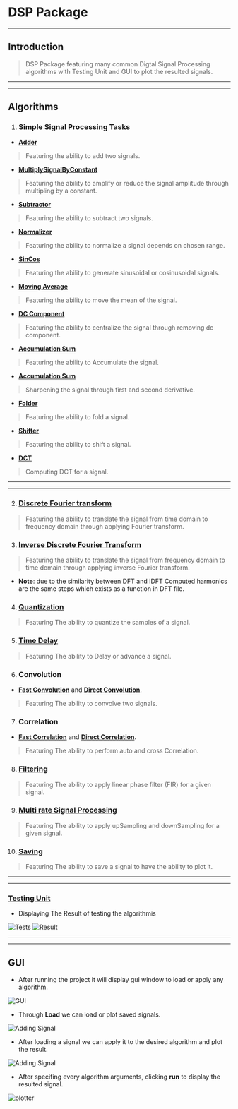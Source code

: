 # DSP Package
---
## Introduction
>DSP Package featuring many common Digtal Signal Processing algorithms with Testing Unit and GUI to plot the resulted signals.

---
---
## Algorithms

 1. ### Simple Signal Processing Tasks
* [**Adder**](https://github.com/MuhammadS25/DigtalSignalProcessing/blob/main/DSPComponents/Algorithms/Adder.cs)

>Featuring the ability to add two signals.

* [**MultiplySignalByConstant**](https://github.com/MuhammadS25/DigtalSignalProcessing/blob/main/DSPComponents/Algorithms/MultiplySignalByConstant.cs)

>Featuring the ability to amplify or reduce the signal amplitude through multipling by a constant.

* [**Subtractor**](https://github.com/MuhammadS25/DigtalSignalProcessing/blob/main/DSPComponents/Algorithms/Subtractor.cs)

>Featuring the ability to subtract two signals.

* [**Normalizer**](https://github.com/MuhammadS25/DigtalSignalProcessing/blob/main/DSPComponents/Algorithms/Normalizer.cs)

>Featuring the ability to normalize a signal depends on chosen range.

* [**SinCos**](https://github.com/MuhammadS25/DigtalSignalProcessing/blob/main/DSPComponents/Algorithms/SinCos.cs)

>Featuring the ability to generate sinusoidal or cosinusoidal signals.

* [**Moving Average**](https://github.com/MuhammadS25/DigtalSignalProcessing/blob/main/DSPComponents/Algorithms/MovingAverage.cs)

>Featuring the ability to move the mean of the signal.

* [**DC Component**](https://github.com/MuhammadS25/DigtalSignalProcessing/blob/main/DSPComponents/Algorithms/DC_Component.cs)

>Featuring the ability to centralize the signal through removing dc component.

* [**Accumulation Sum**](https://github.com/MuhammadS25/DigtalSignalProcessing/blob/main/DSPComponents/Algorithms/AccumulationSum.cs)

>Featuring the ability to Accumulate the signal.

* [**Accumulation Sum**](https://github.com/MuhammadS25/DigtalSignalProcessing/blob/main/DSPComponents/Algorithms/Derivatives.cs)

>Sharpening the signal through first and second derivative.

* [**Folder**](https://github.com/MuhammadS25/DigtalSignalProcessing/blob/main/DSPComponents/Algorithms/Folder.cs)

>Featuring the ability to fold a signal.

* [**Shifter**](https://github.com/MuhammadS25/DigtalSignalProcessing/blob/main/DSPComponents/Algorithms/Shifter.cs)

>Featuring the ability to shift a signal.

* [**DCT**](https://github.com/MuhammadS25/DigtalSignalProcessing/blob/main/DSPComponents/Algorithms/DCT.cs)

>Computing DCT for a signal.
---
---

 2. ### [**Discrete Fourier transform**](https://github.com/MuhammadS25/DigtalSignalProcessing/blob/main/DSPComponents/Algorithms/DiscreteFourierTransform.cs)

>Featuring the ability to translate the signal from time domain to frequency domain through applying Fourier transform.

 3. ### [**Inverse Discrete Fourier Transform**](https://github.com/MuhammadS25/DigtalSignalProcessing/blob/main/DSPComponents/Algorithms/InverseDiscreteFourierTransform.cs)

>Featuring the ability to translate the signal from frequency domain to time domain through applying inverse Fourier transform.

* **Note**: due to the similarity between DFT and IDFT Computed harmonics are the same steps which exists as a function in DFT file.

 4. ### [**Quantization**](https://github.com/MuhammadS25/DigtalSignalProcessing/blob/main/DSPComponents/Algorithms/QuantizationAndEncoding.cs)

>Featuring The ability to quantize the samples of a signal.

 5. ### [**Time Delay**](https://github.com/MuhammadS25/DigtalSignalProcessing/blob/main/DSPComponents/Algorithms/TimeDelay.cs)

>Featuring The ability to Delay or advance a signal.

 6. ### Convolution

* [**Fast Convolution**](https://github.com/MuhammadS25/DigtalSignalProcessing/blob/main/DSPComponents/Algorithms/FastConvolution.cs) and [**Direct Convolution**](https://github.com/MuhammadS25/DigtalSignalProcessing/blob/main/DSPComponents/Algorithms/DirectConvolution.cs).

>Featuring The ability to convolve two signals.

 7. ### Correlation

* [**Fast Correlation**](https://github.com/MuhammadS25/DigtalSignalProcessing/blob/main/DSPComponents/Algorithms/FastCorrelation.cs) and [**Direct Correlation**](https://github.com/MuhammadS25/DigtalSignalProcessing/blob/main/DSPComponents/Algorithms/DirectCorrelation.cs).

>Featuring The ability to perform auto and cross Correlation.

 8. ### [**Filtering**](https://github.com/MuhammadS25/DigtalSignalProcessing/blob/main/DSPComponents/Algorithms/FIR.cs)

>Featuring The ability to apply linear phase filter (FIR) for a given signal.

 9. ### [**Multi rate Signal Processing**](https://github.com/MuhammadS25/DigtalSignalProcessing/blob/main/DSPComponents/Algorithms/Sampling.cs)

>Featuring The ability to apply upSampling and downSampling for a given signal.

 10. ### [**Saving**](https://github.com/MuhammadS25/DigtalSignalProcessing/blob/main/DSPComponents/Algorithms/PracticalTask2.cs)

>Featuring The ability to save a signal to have the ability to plot it.

---
---
### [**Testing Unit**](https://github.com/MuhammadS25/DigtalSignalProcessing/tree/main/DSPComponentsUnitTest)

* Displaying The Result of testing the algorithmis

![Tests](readmeSnaps/Test.png)
![Result](readmeSnaps/testResult.png)

---
---
## GUI

* After running the project it will display gui window to load or apply any algorithm.

![GUI](readmeSnaps/loadSignal.png)

* Through **Load** we can load or plot saved signals.

![Adding Signal](readmeSnaps/addSignal.png)

* After loading a signal we can apply it to the desired algorithm and plot the result.

![Adding Signal](readmeSnaps/GUI.png)

* After specifing every algorithm arguments, clicking **run** to display the resulted signal.

![plotter](readmeSnaps/plotterResult.png)